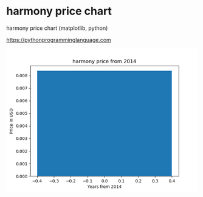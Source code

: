 # harmony price chart 

harmony price chart (matplotlib, python)

https://pythonprogramminglanguage.com

<img src='chart.png'>
